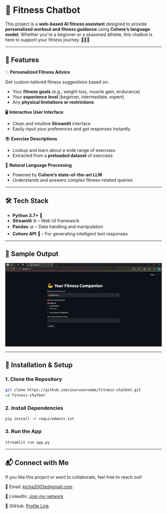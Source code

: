 # 💪 Fitness Chatbot

This project is a **web-based AI fitness assistant** designed to provide **personalized workout and fitness guidance** using **Cohere’s language model**. Whether you're a beginner or a seasoned athlete, this chatbot is here to support your fitness journey. 🏃‍♀️💬

---

## 🚀 Features

✨ **Personalized Fitness Advice**  

Get custom-tailored fitness suggestions based on:
- Your **fitness goals** (e.g., weight loss, muscle gain, endurance)
- Your **experience level** (beginner, intermediate, expert)
- Any **physical limitations or restrictions**

🖥️ **Interactive User Interface**  
- Clean and intuitive **Streamlit** interface
- Easily input your preferences and get responses instantly

📚 **Exercise Descriptions**  
- Lookup and learn about a wide range of exercises
- Extracted from a **preloaded dataset** of exercises

🧠 **Natural Language Processing**  
- Powered by **Cohere’s state-of-the-art LLM**
- Understands and answers complex fitness-related queries

---

## 🛠️ Tech Stack

- **Python 3.7+** 🐍
- **Streamlit** 🌐 – Web UI framework
- **Pandas** 📊 – Data handling and manipulation
- **Cohere API** 🤖 – For generating intelligent text responses

---

## 📸 Sample Output

![Sample Output](Output.jpg)

---

## 🔧 Installation & Setup

### 1. Clone the Repository

```bash
git clone https://github.com/yourusername/fitness-chatbot.git
cd fitness-chatbot
```

### 2. Install Dependencies
```
pip install -r requirements.txt
```

### 3. Run the App
```
streamlit run app.py
```

---

## 📬 Connect with Me
If you like this project or want to collaborate, feel free to reach out!

📧 Email: kicha2003e@gmail.com

💼 LinkedIn: [Join my network](www.linkedin.com/in/kishore-thedeveloper)

🐙 GitHub: [Profile Link](https://github.com/Kishore003E)
